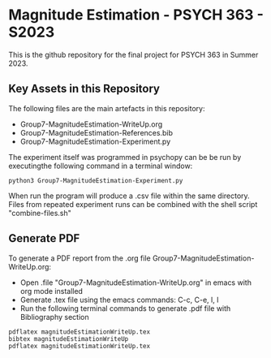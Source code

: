 # Magnitude Estimation - PSYCH 363 - S2023

This is the github repository for the final project for PSYCH 363 in Summer 2023.

## Key Assets in this Repository

The following files are the main artefacts in this repository:

- Group7-MagnitudeEstimation-WriteUp.org
- Group7-MagnitudeEstimation-References.bib
- Group7-MagnitudeEstimation-Experiment.py

The experiment itself was programmed in psychopy can be be run by executingthe following command in a terminal window:

```
python3 Group7-MagnitudeEstimation-Experiment.py
```

When run the program will produce a .csv file within the same directory. Files from repeated experiment runs can be combined with the shell script "combine-files.sh"

## Generate PDF

To generate a PDF report from the .org file Group7-MagnitudeEstimation-WriteUp.org:


- Open .file "Group7-MagnitudeEstimation-WriteUp.org" in emacs with org mode installed
- Generate .tex file using the emacs commands: C-c, C-e, l, l
- Run the following terminal commands to generate .pdf file with Bibliography section

```
pdflatex magnitudeEstimationWriteUp.tex
bibtex magnitudeEstimationWriteUp
pdflatex magnitudeEstimationWriteUp.tex
```
